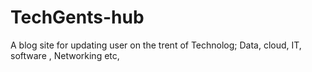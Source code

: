 # TechGents-hub
A blog site for updating user on the trent of Technolog; Data, cloud, IT, software , Networking etc,
